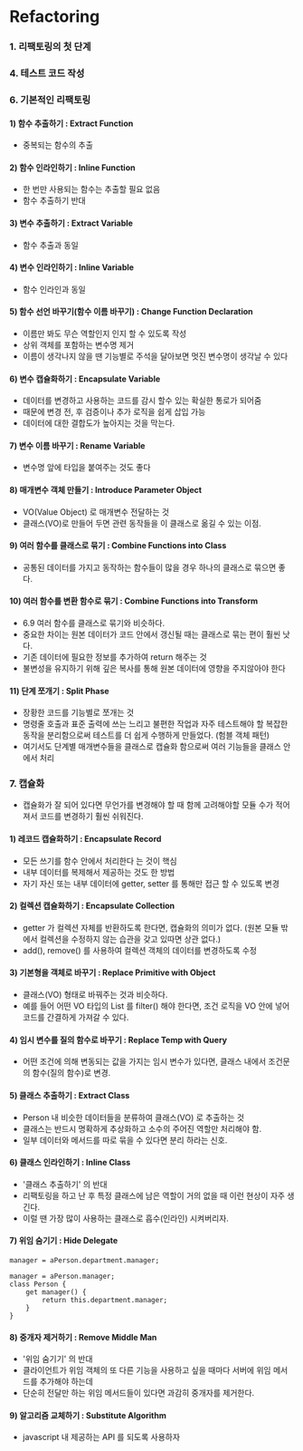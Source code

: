# Refactoring

### 1. 리팩토링의 첫 단계

### 4. 테스트 코드 작성

### 6. 기본적인 리팩토링

#### 1) 함수 추출하기 : Extract Function

- 중복되는 함수의 추출

#### 2) 함수 인라인하기 : Inline Function

- 한 번만 사용되는 함수는 추출할 필요 없음
- 함수 추출하기 반대

#### 3) 변수 추출하기 : Extract Variable

- 함수 추출과 동일

#### 4) 변수 인라인하기 : Inline Variable

- 함수 인라인과 동일

#### 5) 함수 선언 바꾸기(함수 이름 바꾸기) : Change Function Declaration

- 이름만 봐도 무슨 역할인지 인지 할 수 있도록 작성
- 상위 객체를 포함하는 변수명 제거
- 이름이 생각나지 않을 땐 기능별로 주석을 달아보면 멋진 변수명이 생각날 수 있다

#### 6) 변수 캡슐화하기 : Encapsulate Variable

- 데이터를 변경하고 사용하는 코드를 감시 할수 있는 확실한 통로가 되어줌
- 때문에 변경 전, 후 검증이나 추가 로직을 쉽게 삽입 가능
- 데이터에 대한 결합도가 높아지는 것을 막는다.

#### 7) 변수 이름 바꾸기 : Rename Variable

- 변수명 앞에 타입을 붙여주는 것도 좋다

#### 8) 매개변수 객체 만들기 : Introduce Parameter Object

- VO(Value Object) 로 매개변수 전달하는 것
- 클래스(VO)로 만들어 두면 관련 동작들을 이 클래스로 옮길 수 있는 이점.

#### 9) 여러 함수를 클래스로 묶기 : Combine Functions into Class

- 공통된 데이터를 가지고 동작하는 함수들이 많을 경우 하나의 클래스로 묶으면 좋다.

#### 10) 여러 함수를 변환 함수로 묶기 : Combine Functions into Transform

- 6.9 여러 함수를 클래스로 묶기와 비슷하다.
- 중요한 차이는 원본 데이터가 코드 안에서 갱신될 때는 클래스로 묶는 편이 훨씬 낫다.
- 기존 데이터에 필요한 정보를 추가하여 return 해주는 것
- 불변성을 유지하기 위해 깊은 복사를 통해 원본 데이터에 영향을 주지않아야 한다

#### 11) 단계 쪼개기 : Split Phase

- 장황한 코드를 기능별로 쪼개는 것
- 명령줄 호출과 표준 출력에 쓰는 느리고 불편한 작업과 자주 테스트해야 할 복잡한 동작을 분리함으로써 테스트를 더 쉽게 수행하게 만들었다.
  (험블 객체 패턴)
- 여기서도 단계별 매개변수들을 클래스로 캡슐화 함으로써 여러 기능들을 클래스 안에서 처리

### 7. 캡슐화

- 캡슐화가 잘 되어 있다면 무언가를 변경해야 할 때 함께 고려해야할 모듈 수가 적어져서 코드를 변경하기 훨씬 쉬워진다.

#### 1) 레코드 캡슐화하기 : Encapsulate Record

- 모든 쓰기를 함수 안에서 처리한다 는 것이 핵심
- 내부 데이터를 복제해서 제공하는 것도 한 방법
- 자기 자신 또는 내부 데이터에 getter, setter 를 통해만 접근 할 수 있도록 변경

#### 2) 컬렉션 캡슐화하기 : Encapsulate Collection

- getter 가 컬렉션 자체를 반환하도록 한다면, 캡슐화의 의미가 없다.
  (원본 모듈 밖에서 컬렉션을 수정하지 않는 습관을 갖고 있따면 상관 없다.)
- add(), remove() 를 사용하여 컬렉션 객체의 데이터를 변경하도록 수정

#### 3) 기본형을 객체로 바꾸기 : Replace Primitive with Object

- 클래스(VO) 형태로 바꿔주는 것과 비슷하다.
- 예를 들어 어떤 VO 타입의 List 를 filter() 해야 한다면, 조건 로직을 VO 안에 넣어 코드를 간결하게 가져갈 수 있다.

#### 4) 임시 변수를 질의 함수로 바꾸기 : Replace Temp with Query

- 어떤 조건에 의해 변동되는 값을 가지는 임시 변수가 있다면, 클래스 내에서 조건문의 함수(질의 함수)로 변경.

#### 5) 클래스 추출하기 : Extract Class

- Person 내 비슷한 데이터들을 분류하여 클래스(VO) 로 추출하는 것
- 클래스는 반드시 명확하게 추상화하고 소수의 주어진 역할만 처리해야 함.
- 일부 데이터와 메서드를 따로 묶을 수 있다면 분리 하라는 신호.

#### 6) 클래스 인라인하기 : Inline Class

- '클래스 추출하기' 의 반대
- 리팩토링을 하고 난 후 특정 클래스에 남은 역할이 거의 없을 때 이런 현상이 자주 생긴다.
- 이럴 땐 가장 많이 사용하는 클래스로 흡수(인라인) 시켜버리자.

#### 7) 위임 숨기기 : Hide Delegate

```
manager = aPerson.department.manager;

manager = aPerson.manager;
class Person {
    get manager() {
        return this.department.manager;
    }
}
```

#### 8) 중개자 제거하기 : Remove Middle Man

- '위임 숨기기' 의 반대
- 클라이언트가 위임 객체의 또 다른 기능을 사용하고 싶을 때마다 서버에 위임 메서드를 추가해야 하는데
- 단순히 전달만 하는 위임 메서드들이 있다면 과감히 중개자를 제거한다.

#### 9) 알고리즘 교체하기 : Substitute Algorithm

- javascript 내 제공하는 API 를 되도록 사용하자
